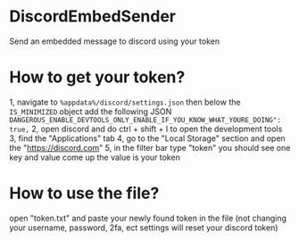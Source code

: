 # DiscordEmbedSender
Send an embedded message to discord using your token


# How to get your token?
1, navigate to `%appdata%/discord/settings.json` then below the `IS_MINIMIZED` object add the following JSON `DANGEROUS_ENABLE_DEVTOOLS_ONLY_ENABLE_IF_YOU_KNOW_WHAT_YOURE_DOING": true,`
2, open discord and do ctrl + shift + I to open the development tools
3, find the "Applications" tab
4, go to the "Local Storage" section and open the "https://discord.com"
5, in the filter bar type "token" you should see one key and value come up the value is your token

# How to use the file?
open "token.txt" and paste your newly found token in the file (not changing your username, password, 2fa, ect settings will
reset your discord token)
